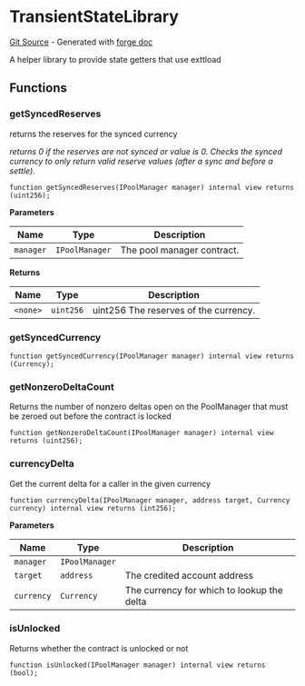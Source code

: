 # TransientStateLibrary
[Git Source](https://github.com/uniswap/v4-core/blob/b619b6718e31aa5b4fa0286520c455ceb950276d/src/libraries/TransientStateLibrary.sol) - Generated with [forge doc](https://book.getfoundry.sh/reference/forge/forge-doc)

A helper library to provide state getters that use exttload


## Functions
### getSyncedReserves

returns the reserves for the synced currency

*returns 0 if the reserves are not synced or value is 0.
Checks the synced currency to only return valid reserve values (after a sync and before a settle).*


```solidity
function getSyncedReserves(IPoolManager manager) internal view returns (uint256);
```
**Parameters**

|Name|Type|Description|
|----|----|-----------|
|`manager`|`IPoolManager`|The pool manager contract.|

**Returns**

|Name|Type|Description|
|----|----|-----------|
|`<none>`|`uint256`|uint256 The reserves of the currency.|


### getSyncedCurrency


```solidity
function getSyncedCurrency(IPoolManager manager) internal view returns (Currency);
```

### getNonzeroDeltaCount

Returns the number of nonzero deltas open on the PoolManager that must be zeroed out before the contract is locked


```solidity
function getNonzeroDeltaCount(IPoolManager manager) internal view returns (uint256);
```

### currencyDelta

Get the current delta for a caller in the given currency


```solidity
function currencyDelta(IPoolManager manager, address target, Currency currency) internal view returns (int256);
```
**Parameters**

|Name|Type|Description|
|----|----|-----------|
|`manager`|`IPoolManager`||
|`target`|`address`|The credited account address|
|`currency`|`Currency`|The currency for which to lookup the delta|


### isUnlocked

Returns whether the contract is unlocked or not


```solidity
function isUnlocked(IPoolManager manager) internal view returns (bool);
```

